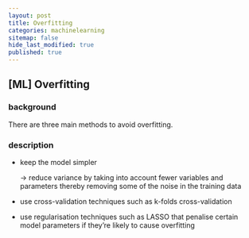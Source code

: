 ```yaml
---
layout: post
title: Overfitting
categories: machinelearning
sitemap: false
hide_last_modified: true
published: true
---
```

## [ML] Overfitting

### background

There are three main methods to avoid overfitting.

### description

- keep the model simpler
    
    → reduce variance by taking into account fewer variables and parameters thereby removing some of the noise in the training data
    
- use cross-validation techniques such as k-folds cross-validation
- use regularisation techniques such as LASSO that penalise certain model parameters if they’re likely to cause overfitting